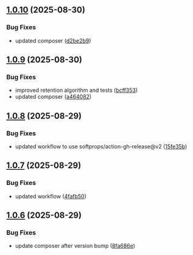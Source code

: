 ## [1.0.10](https://github.com/tearoom1/kirby-ftp-backup/compare/v1.0.9...v1.0.10) (2025-08-30)


### Bug Fixes

* updated composer ([d2be2b9](https://github.com/tearoom1/kirby-ftp-backup/commit/d2be2b9365fd73ec196d659b7d8b953074ebe0e9))

## [1.0.9](https://github.com/tearoom1/kirby-ftp-backup/compare/v1.0.8...v1.0.9) (2025-08-30)


### Bug Fixes

* improved retention algorithm and tests ([bcff353](https://github.com/tearoom1/kirby-ftp-backup/commit/bcff353af258ac30704a43f2d5754d9c2a9d4af0))
* updated composer ([a464082](https://github.com/tearoom1/kirby-ftp-backup/commit/a46408291e87d42f23f3ceaaf3a7debd55ab4835))

## [1.0.8](https://github.com/tearoom1/kirby-ftp-backup/compare/v1.0.7...v1.0.8) (2025-08-29)


### Bug Fixes

* updated workflow to use softprops/action-gh-release@v2 ([15fe35b](https://github.com/tearoom1/kirby-ftp-backup/commit/15fe35bf828762e13a8bcb6bdbcd4f222c5f175a))

## [1.0.7](https://github.com/tearoom1/kirby-ftp-backup/compare/v1.0.6...v1.0.7) (2025-08-29)


### Bug Fixes

* updated workflow ([4fafb50](https://github.com/tearoom1/kirby-ftp-backup/commit/4fafb5002d9f2266ba9f18dfa36a40b7e04a4236))

## [1.0.6](https://github.com/tearoom1/kirby-ftp-backup/compare/v1.0.5...v1.0.6) (2025-08-29)


### Bug Fixes

* update composer after version bump ([8fa686e](https://github.com/tearoom1/kirby-ftp-backup/commit/8fa686e87342f32015d7ce9cdf5ec833d9923845))

